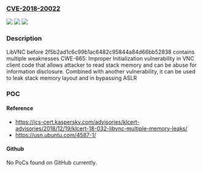 ### [CVE-2018-20022](https://cve.mitre.org/cgi-bin/cvename.cgi?name=CVE-2018-20022)
![](https://img.shields.io/static/v1?label=Product&message=LibVNC&color=blue)
![](https://img.shields.io/static/v1?label=Version&message=n%2Fa&color=blue)
![](https://img.shields.io/static/v1?label=Vulnerability&message=Information%20disclosure&color=brighgreen)

### Description

LibVNC before 2f5b2ad1c6c99b1ac6482c95844a84d66bb52838 contains multiple weaknesses CWE-665: Improper Initialization vulnerability in VNC client code that allows attacker to read stack memory and can be abuse for information disclosure. Combined with another vulnerability, it can be used to leak stack memory layout and in bypassing ASLR

### POC

#### Reference
- https://ics-cert.kaspersky.com/advisories/klcert-advisories/2018/12/19/klcert-18-032-libvnc-multiple-memory-leaks/
- https://usn.ubuntu.com/4587-1/

#### Github
No PoCs found on GitHub currently.

